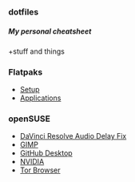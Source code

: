 ### dotfiles

##### My personal cheatsheet

+stuff and things

### Flatpaks
- [Setup](/flatpak/setup.md)
- [Applications](/flatpak/applications.md)

### openSUSE
- [DaVinci Resolve Audio Delay Fix](/openSUSE/Tumbleweed/DaVinci_Resolve_Audio_Delay_Fix.md)
- [GIMP](/openSUSE/Tumbleweed/GIMP.md)
- [GitHub Desktop](/openSUSE/Tumbleweed/GitHub_Desktop_(Shiftkey).md)
- [NVIDIA](/openSUSE/Tumbleweed/NVIDIA_(Proprietary_drivers).md)
- [Tor Browser](/openSUSE/Tumbleweed/Tor_Browser.md)
